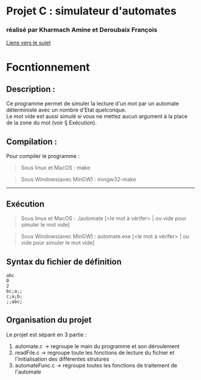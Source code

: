 # Projet C : simulateur d'automates
### réalisé par Kharmach Amine et Deroubaix François
[Liens vers le sujet](https://www.iut-info.univ-lille.fr/~lhoussai/C/projet/sujet.html)
# Focntionnement

## Description :

Ce programme permet de simuler la lecture d'un mot par un automate déterministe avec un nombre d'Etat quelconque.
</br>
Le mot vide est aussi simulé si vous ne mettez aucun argument à la place de la zone du mot (voir § Exécution).

## Compilation :

Pour compiler le programme :

>Sous linux et MacOS : make

>Sous Windows(avec MinGW) : mingw32-make

---

## Exécution

>Sous linux et MacOS : ./automate <Votre fichier> [<le mot à vérifer> | ou vide pour simuler le mot vide]

>Sous Windows(avec MinGW) : automate.exe <Votre fichier> [<le mot à vérifer> | ou vide pour simuler le mot vide]

## Syntax du fichier de définition
```
abc
0
2
bc;a;;
c;a;b;
;;abc;
```

## Organisation du projet

Le projet est séparé en 3 partie :

1. automate.c -> regroupe le main du programme et son déroulement
2. readFile.c -> regroupe toute les fonctions de lecture du fichier et l'initialisation des différentes strutures
3. automateFunc.c -> regroupe toutes les fonctions de traitement de l'automate

